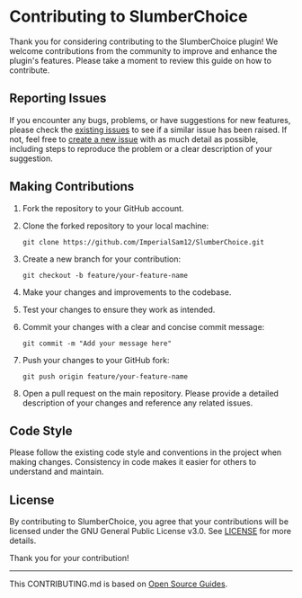 # Contributing to SlumberChoice

Thank you for considering contributing to the SlumberChoice plugin! We welcome contributions from the community to improve and enhance the plugin's features. Please take a moment to review this guide on how to contribute.

## Reporting Issues

If you encounter any bugs, problems, or have suggestions for new features, please check the [existing issues](https://github.com/ImperialSam12/SlumberChoice/issues) to see if a similar issue has been raised. If not, feel free to [create a new issue](https://github.com/ImperialSam12/SlumberChoice/issues/new) with as much detail as possible, including steps to reproduce the problem or a clear description of your suggestion.

## Making Contributions

1. Fork the repository to your GitHub account.

2. Clone the forked repository to your local machine:

   ```
   git clone https://github.com/ImperialSam12/SlumberChoice.git
   ```

3. Create a new branch for your contribution:

   ```
   git checkout -b feature/your-feature-name
   ```

4. Make your changes and improvements to the codebase.

5. Test your changes to ensure they work as intended.

6. Commit your changes with a clear and concise commit message:

   ```
   git commit -m "Add your message here"
   ```

7. Push your changes to your GitHub fork:

   ```
   git push origin feature/your-feature-name
   ```

8. Open a pull request on the main repository. Please provide a detailed description of your changes and reference any related issues.

## Code Style

Please follow the existing code style and conventions in the project when making changes. Consistency in code makes it easier for others to understand and maintain.

## License

By contributing to SlumberChoice, you agree that your contributions will be licensed under the GNU General Public License v3.0. See [LICENSE](LICENSE.md) for more details.

Thank you for your contribution!

---

This CONTRIBUTING.md is based on [Open Source Guides](https://opensource.guide/).